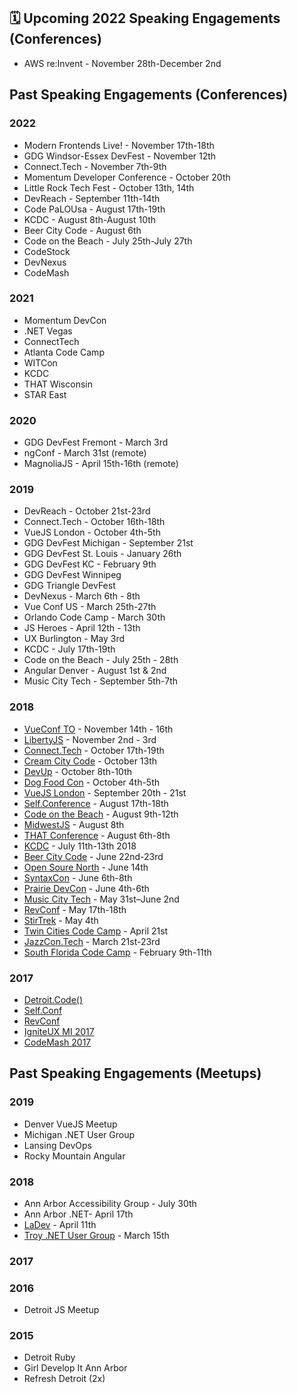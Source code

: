 ## 🗓 Upcoming 2022 Speaking Engagements (Conferences)
* AWS re:Invent - November 28th-December 2nd

## Past Speaking Engagements (Conferences)
### 2022
* Modern Frontends Live! - November 17th-18th
* GDG Windsor-Essex DevFest - November 12th
* Connect.Tech - November 7th-9th
* Momentum Developer Conference - October 20th
* Little Rock Tech Fest - October 13th, 14th
* DevReach - September 11th-14th
* Code PaLOUsa - August 17th-19th
* KCDC - August 8th-August 10th
* Beer City Code - August 6th
* Code on the Beach - July 25th-July 27th
* CodeStock
* DevNexus
* CodeMash

### 2021
* Momentum DevCon
* .NET Vegas
* ConnectTech
* Atlanta Code Camp
* WITCon
* KCDC
* THAT Wisconsin
* STAR East

### 2020
* GDG DevFest Fremont - March 3rd
* ngConf - March 31st (remote)
* MagnoliaJS - April 15th-16th (remote)

### 2019
* DevReach - October 21st-23rd
* Connect.Tech - October 16th-18th
* VueJS London - October 4th-5th
* GDG DevFest Michigan - September 21st
* GDG DevFest St. Louis - January 26th
* GDG DevFest KC - February 9th
* GDG DevFest Winnipeg
* GDG Triangle DevFest
* DevNexus - March 6th - 8th
* Vue Conf US - March 25th-27th
* Orlando Code Camp - March 30th
* JS Heroes - April 12th - 13th
* UX Burlington - May 3rd
* KCDC - July 17th-19th
* Code on the Beach - July 25th - 28th
* Angular Denver - August 1st & 2nd
* Music City Tech - September 5th-7th

### 2018
* [VueConf TO](https://vuetoronto.com/) - November 14th - 16th
* [LibertyJS](https://libertyjs.com/) - November 2nd - 3rd
* [Connect.Tech](http://connect.tech/) - October 17th-19th
* [Cream City Code](https://www.creamcitycode.com/) - October 13th
* [DevUp](http://devupconf.org/) - October 8th-10th
* [Dog Food Con](http://dogfoodcon.com/) - October 4th-5th
* [VueJS London](https://vuejs.london/) - September 20th - 21st
* [Self.Conference](http://selfconference.org/) - August 17th-18th
* [Code on the Beach](https://www.codeonthebeach.com/) - August 9th-12th
* [MidwestJS](https://www.midwestjs.com) - August 8th
* [THAT Conference](https://www.thatconference.com/) - August 6th-8th
* [KCDC](http://www.kcdc.info/) - July 11th-13th 2018
* [Beer City Code](http://beercitycode.com/) - June 22nd-23rd
* [Open Soure North](https://opensourcenorth.com/) - June 14th
* [SyntaxCon](https://2018.syntaxcon.com/) - June 6th-8th
* [Prairie DevCon](http://www.prairiedevcon.com/) - June 4th-6th
* [Music City Tech](http://www.musiccitytech.com/) - May 31st–June 2nd
* [RevConf](http://revolutionconf.com/) - May 17th-18th
* [StirTrek](https://stirtrek.com/) - May 4th
* [Twin Cities Code Camp](https://twincitiescodecamp.com/#/home) - April 21st
* [JazzCon.Tech](http://jazzcon.tech/) - March 21st-23rd
* [South Florida Code Camp](http://www.fladotnet.com/codecamp/Home.aspx/Home.aspx) - February 9th-11th

### 2017
* [Detroit.Code()](https://detroitcode.amegala.com/)
* [Self.Conf](http://selfconference.org/)
* [RevConf](http://revolutionconf.com/)
* [IgniteUX MI 2017](http://www.igniteuxmi.com/)
* [CodeMash 2017](http://www.codemash.org)

## Past Speaking Engagements (Meetups)
### 2019
* Denver VueJS Meetup
* Michigan .NET User Group
* Lansing DevOps
* Rocky Mountain Angular

### 2018
* Ann Arbor Accessibility Group - July 30th
* Ann Arbor .NET- April 17th
* [LaDev](https://www.meetup.com/ladevmi/events/248204469/) - April 11th
* [Troy .NET User Group]() - March 15th

### 2017

### 2016
* Detroit JS Meetup

### 2015
* Detroit Ruby
* Girl Develop It Ann Arbor
* Refresh Detroit (2x)

